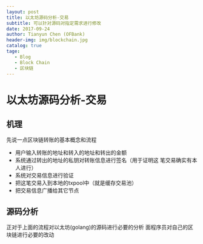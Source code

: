 ```yaml
---
layout: post
title: 以太坊源码分析-交易
subtitle: 可以针对源码对指定需求进行修改
date: 2017-09-24
author: Tianyun Chen (OFBank)
header-img: img/blockchain.jpg
catalog: true
tage:
   - Blog
   - Block Chain
   - 区块链
---
```

# 以太坊源码分析-交易
## 机理

先说一点区块链转账的基本概念和流程

- 用户输入转账的地址和转入的地址和转出的金额
- 系统通过转出的地址的私钥对转账信息进行签名（用于证明这 笔交易确实有本人进行）
- 系统对交易信息进行验证
- 把这笔交易入到本地的txpool中（就是缓存交易池）
- 把交易信息广播给其它节点

## 源码分析
正对于上面的流程对以太坊(golang)的源码进行必要的分析 面程序员对自己的区块链进行必要的改动

